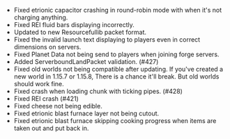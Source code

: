 - Fixed etrionic capacitor crashing in round-robin mode with when it's not charging anything.
- Fixed REI fluid bars displaying incorrectly.
- Updated to new Resourcefullib packet format.
- Fixed the invalid launch text displaying to players even in correct dimensions on servers.
- Fixed Planet Data not being send to players when joining forge servers.
- Added ServerboundLandPacket validation. (#427)
- Fixed old worlds not being compatible after updating. If you've created a new world in 1.15.7 or 1.15.8, There is a chance it'll break. But old worlds should work fine.
- Fixed crash when loading chunk with ticking pipes. (#428)
- Fixed REI crash (#421)
- Fixed cheese not being edible.
- Fixed etrionic blast furnace layer not being cutout.
- Fixed etrionic blast furnace skipping cooking progress when items are taken out and put back in.
